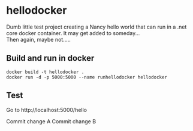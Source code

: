 # hellodocker
Dumb little test project creating a Nancy hello world that can run in a .net core docker container. It may get added to someday...<br>Then again, maybe not.....

## Build and run in docker
`docker build -t hellodocker .` <br>
`docker run -d -p 5000:5000 --name runhellodocker hellodocker`

## Test
Go to http://localhost:5000/hello

Commit change A
Commit change B
